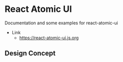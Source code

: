 React Atomic UI
====

Documentation and some examples for react-atomic-ui

* Link
   * https://react-atomic-ui.js.org

## Design Concept

